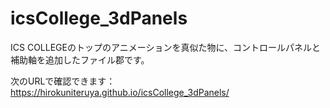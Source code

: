 # icsCollege_3dPanels
ICS COLLEGEのトップのアニメーションを真似た物に、コントロールパネルと補助軸を追加したファイル郡です。

次のURLで確認できます：https://hirokuniteruya.github.io/icsCollege_3dPanels/
